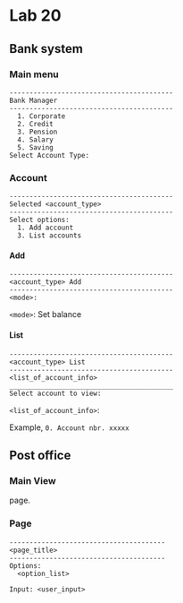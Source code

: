 # Lab 20

## Bank system

### Main menu

```
-----------------------------------------
Bank Manager
-----------------------------------------
  1. Corporate
  2. Credit
  3. Pension
  4. Salary
  5. Saving
Select Account Type:
```

### Account

```
-----------------------------------------
Selected <account_type>
-----------------------------------------
Select options:
  1. Add account
  3. List accounts
```

#### Add

```
-----------------------------------------
<account_type> Add
-----------------------------------------
<mode>: 
```

`<mode>`: Set balance

#### List

```
-----------------------------------------
<account_type> List
-----------------------------------------
<list_of_account_info>
_________________________________________
Select account to view: 
```

`<list_of_account_info>`: 

Example, `0. Account nbr. xxxxx`

## Post office

### Main View

page.

### Page

```
---------------------------------------
<page_title>
---------------------------------------
Options:
  <option_list>

Input: <user_input>
```

